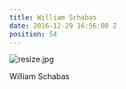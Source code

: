 ```yaml
---
title: William Schabas
date: 2016-12-29 16:56:00 Z
position: 54
---
```


![resize.jpg](/uploads/resize.jpg)

William Schabas